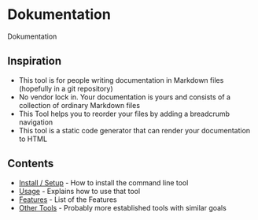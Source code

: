 # Dokumentation

Dokumentation

## Inspiration

- This tool is for people writing documentation in Markdown files (hopefully in a git repository)
- No vendor lock in. Your documentation is yours and consists of a collection of ordinary Markdown files
- This Tool helps you to reorder your files by adding a breadcrumb navigation
- This tool is a static code generator that can render your documentation to HTML

## Contents

- [Install / Setup](./Install/README.md) - How to install the command line tool
- [Usage](./Usage/README.md) - Explains how to use that tool
- [Features](./Features/README.md) - List of the Features
- [Other Tools](./OtherTools/README.md) - Probably more established tools with similar goals
